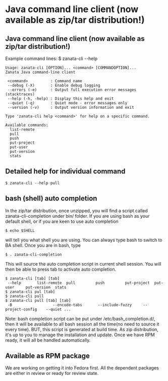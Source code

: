 # Java command line client (now available as zip/tar distribution!)

## Java command line client (now available as zip/tar distribution!)

Example command lines:
    $ zanata-cli --help
    
    Usage: zanata-cli [OPTION]... <command> [COMMANDOPTION]...
    Zanata Java command-line client

     <command>          : Command name
     --debug (-X)       : Enable debug logging
     --errors (-e)      : Output full execution error messages (stacktraces)
     --help (-h, -help) : Display this help and exit
     --quiet (-q)       : Quiet mode - error messages only
     --version (-v)     : Output version information and exit

    Type 'zanata-cli help <command>' for help on a specific command.

    Available commands:
      list-remote
      pull
      push
      put-project
      put-user
      put-version
      stats

## Detailed help for individual command

    $ zanata-cli --help pull

## bash (shell) auto completion
In the zip/tar distribution, once unzipped, you will find a script called zanata-cli-completion under bin/ folder. If you are using bash as your default shell, or if you are keen to use auto completion

    $ echo $SHELL

will tell you what shell you are using. You can always type bash to switch to BA shell.
Once you are in bash, type

    $ . zanata-cli-completion

This will source the auto completion script in current shell session. You will then be able to press tab to activate auto completion.

    $ zanata-cli [tab] [tab]
     --help       list-remote  pull         push         put-project  put-user     put-version  stats
    $ zanata-cli pul [tab]
    $ zanata-cli pull
    $ zanata-cli pull [tab] [tab]
     -B                  --encode-tabs       --include-fuzzy     --project-config    --quiet ...

Note: bash completion script can be put under /etc/bash_completion.d/, then it will be available to all bash session all the time(no need to source it every time). BUT, this script is generated at build time. As zip distribution, it's up to you to manage the installation and update. Once we have RPM ready, it will all be handled automatically.

## Available as RPM package
We are working on getting it into Fedora first. All the dependent packages are either in review or ready for review state. 